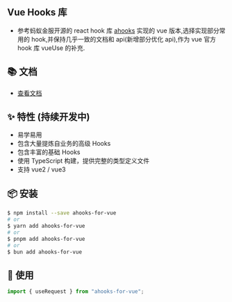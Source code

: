 ## Vue Hooks 库

- 参考蚂蚁金服开源的 react hook 库 [ahooks](https://ahooks.js.org/) 实现的 vue 版本,选择实现部分常用的 hook,并保持几乎一致的文档和 api(新增部分优化 api),作为 vue 官方 hook 库 vueUse 的补充.

## 📚 文档

- [查看文档](https://l1114.github.io/ahooks-for-vue/)

## ✨ 特性 (持续开发中)

- 易学易用
- 包含大量提炼自业务的高级 Hooks
- 包含丰富的基础 Hooks
- 使用 TypeScript 构建，提供完整的类型定义文件
- 支持 vue2 / vue3

## 📦 安装

```bash
$ npm install --save ahooks-for-vue
# or
$ yarn add ahooks-for-vue
# or
$ pnpm add ahooks-for-vue
# or
$ bun add ahooks-for-vue
```

## 🔨 使用

```js
import { useRequest } from "ahooks-for-vue";
```
